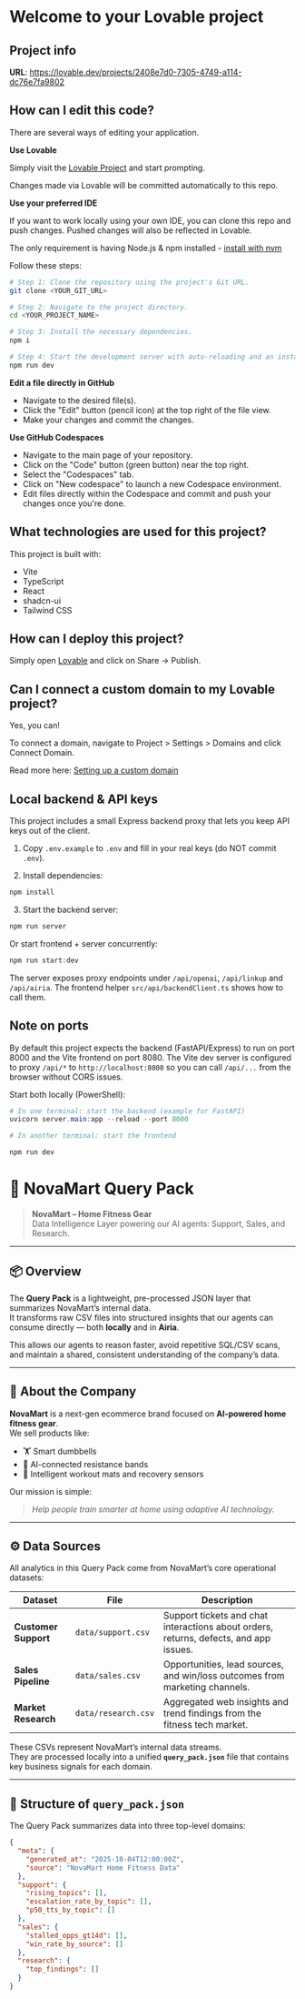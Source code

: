# Welcome to your Lovable project

## Project info

**URL**: https://lovable.dev/projects/2408e7d0-7305-4749-a114-dc76e7fa9802

## How can I edit this code?

There are several ways of editing your application.

**Use Lovable**

Simply visit the [Lovable Project](https://lovable.dev/projects/2408e7d0-7305-4749-a114-dc76e7fa9802) and start prompting.

Changes made via Lovable will be committed automatically to this repo.

**Use your preferred IDE**

If you want to work locally using your own IDE, you can clone this repo and push changes. Pushed changes will also be reflected in Lovable.

The only requirement is having Node.js & npm installed - [install with nvm](https://github.com/nvm-sh/nvm#installing-and-updating)

Follow these steps:

```sh
# Step 1: Clone the repository using the project's Git URL.
git clone <YOUR_GIT_URL>

# Step 2: Navigate to the project directory.
cd <YOUR_PROJECT_NAME>

# Step 3: Install the necessary dependencies.
npm i

# Step 4: Start the development server with auto-reloading and an instant preview.
npm run dev
```

**Edit a file directly in GitHub**

- Navigate to the desired file(s).
- Click the "Edit" button (pencil icon) at the top right of the file view.
- Make your changes and commit the changes.

**Use GitHub Codespaces**

- Navigate to the main page of your repository.
- Click on the "Code" button (green button) near the top right.
- Select the "Codespaces" tab.
- Click on "New codespace" to launch a new Codespace environment.
- Edit files directly within the Codespace and commit and push your changes once you're done.

## What technologies are used for this project?

This project is built with:

- Vite
- TypeScript
- React
- shadcn-ui
- Tailwind CSS

## How can I deploy this project?

Simply open [Lovable](https://lovable.dev/projects/2408e7d0-7305-4749-a114-dc76e7fa9802) and click on Share -> Publish.

## Can I connect a custom domain to my Lovable project?

Yes, you can!

To connect a domain, navigate to Project > Settings > Domains and click Connect Domain.

Read more here: [Setting up a custom domain](https://docs.lovable.dev/features/custom-domain#custom-domain)

## Local backend & API keys

This project includes a small Express backend proxy that lets you keep API keys out of the client.

1. Copy `.env.example` to `.env` and fill in your real keys (do NOT commit `.env`).

2. Install dependencies:

```powershell
npm install
```

3. Start the backend server:

```powershell
npm run server
```

Or start frontend + server concurrently:

```powershell
npm run start:dev
```

The server exposes proxy endpoints under `/api/openai`, `/api/linkup` and `/api/airia`. The frontend helper `src/api/backendClient.ts` shows how to call them.

Note on ports
--
By default this project expects the backend (FastAPI/Express) to run on port 8000 and the Vite frontend on port 8080. The Vite dev server is configured to proxy `/api/*` to `http://localhost:8000` so you can call `/api/...` from the browser without CORS issues.

Start both locally (PowerShell):

```powershell
# In one terminal: start the backend (example for FastAPI)
uvicorn server.main:app --reload --port 8000

# In another terminal: start the frontend

npm run dev
```



# 🧠 NovaMart Query Pack

> **NovaMart – Home Fitness Gear**  
> Data Intelligence Layer powering our AI agents: Support, Sales, and Research.

---

## 📦 Overview

The **Query Pack** is a lightweight, pre-processed JSON layer that summarizes NovaMart’s internal data.  
It transforms raw CSV files into structured insights that our agents can consume directly — both **locally** and in **Airia**.

This allows our agents to reason faster, avoid repetitive SQL/CSV scans, and maintain a shared, consistent understanding of the company’s data.

---

## 🏢 About the Company

**NovaMart** is a next-gen ecommerce brand focused on **AI-powered home fitness gear**.  
We sell products like:
- 🏋️ Smart dumbbells  
- 🧘 AI-connected resistance bands  
- 💪 Intelligent workout mats and recovery sensors  

Our mission is simple:  
> *Help people train smarter at home using adaptive AI technology.*

---

## ⚙️ Data Sources

All analytics in this Query Pack come from NovaMart’s core operational datasets:

| Dataset | File | Description |
|----------|------|--------------|
| **Customer Support** | `data/support.csv` | Support tickets and chat interactions about orders, returns, defects, and app issues. |
| **Sales Pipeline** | `data/sales.csv` | Opportunities, lead sources, and win/loss outcomes from marketing channels. |
| **Market Research** | `data/research.csv` | Aggregated web insights and trend findings from the fitness tech market. |

These CSVs represent NovaMart’s internal data streams.  
They are processed locally into a unified **`query_pack.json`** file that contains key business signals for each domain.

---

## 🧩 Structure of `query_pack.json`

The Query Pack summarizes data into three top-level domains:

```json
{
  "meta": {
    "generated_at": "2025-10-04T12:00:00Z",
    "source": "NovaMart Home Fitness Data"
  },
  "support": {
    "rising_topics": [],
    "escalation_rate_by_topic": [],
    "p50_tts_by_topic": []
  },
  "sales": {
    "stalled_opps_gt14d": [],
    "win_rate_by_source": []
  },
  "research": {
    "top_findings": []
  }
}
